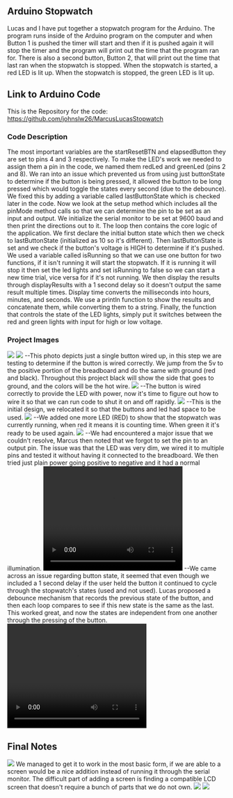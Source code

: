 ## Arduino Stopwatch

Lucas and I have put together a stopwatch program for the Arduino. The program runs inside of the Arduino program on the computer and when Button 1 is pushed the timer will start and then if it is pushed again it will stop the timer and the program will print out the time that the program ran for. There is also a second button, Button 2, that will print out the time that last ran when the stopwatch is stopped. When the stopwatch is started, a red LED is lit up. When the stopwatch is stopped, the green LED is lit up. 

## Link to Arduino Code

This is the Repository for the code: https://github.com/johnslw26/MarcusLucasStopwatch 

### Code Description

The most important variables are the startResetBTN and elapsedButton they are set to pins 4 and 3 respectively. To make the LED's work we needed to assign them a pin in the code, we named them redLed and greenLed (pins 2 and 8). We ran into an issue which prevented us from using just buttonState to determine if the button is being pressed, it allowed the button to be long pressed which would toggle the states every second (due to the debounce). We fixed this by adding a variable called lastButtonState which is checked later in the code. Now we look at the setup method which includes all the pinMode method calls so that we can determine the pin to be set as an input and output. We initialize the serial monitor to be set at 9600 baud and then print the directions out to it. The loop then contains the core logic of the application. We first declare the initial button state which then we check to lastButtonState (initialized as 10 so it's different). Then lastButtonState is set and we check if the button's voltage is HIGH to determine if it's pushed. We used a variable called isRunning so that we can use one button for two functions, if it isn't running it will start the stopwatch. If it is running it will stop it then set the led lights and set isRunning to false so we can start a new time trial, vice versa for if it's not running. We then display the results through displayResults with a 1 second delay so it doesn't output the same result multiple times. Display time converts the milliseconds into hours, minutes, and seconds. We use a println function to show the results and concatenate them, while converting them to a string. Finally, the function that controls the state of the LED lights, simply put it switches between the red and green lights with input for high or low voltage.

### Project Images

<img src="images\IMAG0676.jpg"> 
<img src="images\TestCodePicture1.png">
--This photo depicts just a single button wired up, in this step we are testing to determine if the button is wired correctly. We jump from the 5v to the positive portion of the breadboard and do the same with ground (red and black). Throughout this project black will show the side that goes to ground, and the colors will be the hot wire.

<img src="images\Snapchat-2062159838.jpg">
--The button is wired correctly to provide the LED with power, now it's time to figure out how to wire it so that we can run code to shut it on and off rapidly.

<img src="images\Snapchat-1354926983.jpg">
--This is the initial design, we relocated it so that the buttons and led had space to be used.

<img src="images\Snapchat-1522802363.jpg">
--We added one more LED (RED) to show that the stopwatch was currently running, when red it means it is counting time. When green it it's ready to be used again.

<img src="images\WonderingWhy.png">
--We had encountered a major issue that we couldn't resolve, Marcus then noted that we forgot to set the pin to an output pin. The issue was that the LED was very dim, we wired it to multiple pins and tested it without having it connected to the breadboard. We then tried just plain power going positive to negative and it had a normal illumination. 

<video width="320" height="240" controls>
  <source src="images\Snapchat-1490889450.mp4" type="video/mp4">
Your browser does not support the video tag.
</video>
--We came across an issue regarding button state, it seemed that even though we included a 1 second delay if the user held the button it continued to cycle through the stopwatch's states (used and not used). Lucas proposed a debounce mechanism that records the previous state of the button, and then each loop compares to see if this new state is the same as the last. This worked great, and now the states are independent from one another through the pressing of the button.
<video width="320" height="240" controls>
  <source src="images\Snapchat-1068240847.mp4" type="video/mp4">
Your browser does not support the video tag.
</video>

## Final Notes
<img src="images\working.gif">
We managed to get it to work in the most basic form, if we are able to a screen would be a nice addition instead of running it through the serial monitor. The difficult part of adding a screen is finding a compatible LCD screen that doesn't require a bunch of parts that we do not own.

<img src="images\Snapchat-83336043.jpg">

<img src="images\SerialMonitor.png">
